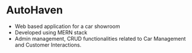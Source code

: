 # AutoHaven

- Web based application for a car showroom
- Developed using MERN stack
- Admin management, CRUD functionalities related to Car Management and Customer Interactions.
